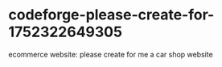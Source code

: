 # codeforge-please-create-for-1752322649305
ecommerce website: please create for me a car shop website
